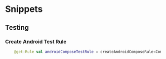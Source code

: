 # Snippets

## Testing

### Create Android Test Rule

```kt
    @get:Rule val androidComposeTestRule = createAndroidComposeRule<ComponentActivity>()
```
